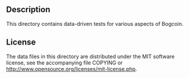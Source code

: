 Description
------------

This directory contains data-driven tests for various aspects of Bogcoin.

License
--------

The data files in this directory are distributed under the MIT software
license, see the accompanying file COPYING or
http://www.opensource.org/licenses/mit-license.php.

